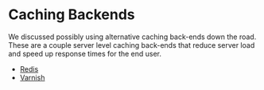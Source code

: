 # Caching Backends

We discussed possibly using alternative caching back-ends down the road. These are a couple server level caching back-ends that reduce server load and speed up response times for the end user.

* [Redis](redis.md)
* [Varnish](varnish.md)